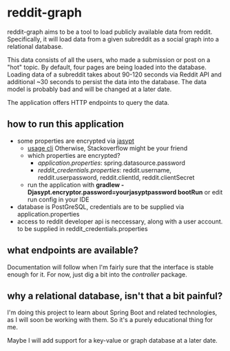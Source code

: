 # reddit-graph

reddit-graph aims to be a tool to load publicly available data from reddit.
Specifically, it will load data from a given subreddit as a social graph into a relational database.

This data consists of all the users, who made a submission or post on a "hot" topic. By default, four pages are being 
loaded into the database. Loading data of a subreddit takes about 90-120 seconds via Reddit API and additional ~30
seconds to persist the data into the database. The data model is probably bad and will be changed at a later date.

The application offers HTTP endpoints to query the data.

## how to run this application

* some properties are encrypted via [jasypt](http://www.jasypt.org/)
    * [usage cli](http://www.jasypt.org/cli.html) Otherwise, Stackoverflow might be your friend
    * which properties are encrypted?
        * *application.properties*: spring.datasource.password
        * *reddit_credentials.properties*: reddit.username, reddit.userpassword, reddit.clientId, reddit.clientSecret
    * run the application with **gradlew -Djasypt.encryptor.password=yourjasyptpassword bootRun** or edit run config in your IDE
* database is PostGreSQL, credentials are to be supplied via application.properties
* access to reddit developer api is neccessary, along with a user account. to be supplied in reddit_credentials.properties

## what endpoints are available?

Documentation will follow when I'm fairly sure that the interface is stable enough for it. For now, just dig a bit into
the *controller* package.

## why a relational database, isn't that a bit painful?

I'm doing this project to learn about Spring Boot and related technologies, as I will soon be working with them. So it's
a purely educational thing for me.

Maybe I will add support for a key-value or graph database at a later date.